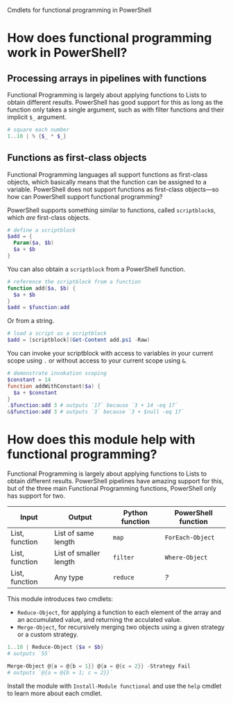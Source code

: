
Cmdlets for functional programming in PowerShell

# How does functional programming work in PowerShell?

## Processing arrays in pipelines with functions
Functional Programming is largely about applying functions to Lists to obtain different results.  PowerShell has good support for this as long as the function only takes a single argument, such as with filter functions and their implicit `$_` argument.

```PowerShell
# square each number
1..10 | % {$_ * $_}
```

## Functions as first-class objects
Functional Programming languages all support functions as first-class objects, which basically means that the function can be assigned to a variable.  PowerShell does not support functions as first-class objects—so how can PowerShell support functional programming?

PowerShell supports something similar to functions, called  `scriptblock`s, which *are* first-class objects.

```PowerShell
# define a scriptblock
$add = {
  Param($a, $b)
  $a + $b
}
```

You can also obtain a `scriptblock` from a PowerShell function.

```PowerShell
# reference the scriptblock from a function
function add($a, $b) {
  $a + $b
}
$add = $function:add
```

Or from a string.
```PowerShell
# load a script as a scriptblock
$add = [scriptblock](Get-Content add.ps1 -Raw)
```

You can invoke your scriptblock with access to variables in your current scope using `.` or without access to your current scope using `&`.

```PowerShell
# demonstrate invokation scoping
$constant = 14
function addWithConstant($a) {
  $a + $constant
}
.$function:add 3 # outputs `17` because `3 + 14 -eq 17`
&$function:add 3 # outputs `3` because `3 + $null -eq 17`
```

# How does this module help with functional programming?

Functional Programming is largely about applying functions to Lists to obtain different results.  PowerShell pipelines have amazing support for this, but of the three main Functional Programming functions, PowerShell only has support for two.

| Input | Output | Python function | PowerShell function |
|-|-|-|-|
| List, function | List of same length | `map` | `ForEach-Object` |
| List, function | List of smaller length | `filter` | `Where-Object` |
| List, function | Any type | `reduce` | *?* |

This module introduces two cmdlets:
* `Reduce-Object`, for applying a function to each element of the array and an accumulated value, and returning the acculated value.
* `Merge-Object`, for recursively merging two objects using a given strategy or a custom strategy.

```PowerShell
1..10 | Reduce-Object {$a + $b}
# outputs `55`

Merge-Object @{a = @{b = 1}} @{a = @{c = 2}} -Strategy Fail
# outputs `@{a = @{b = 1; c = 2}}`
```

Install the module with `Install-Module functional` and use the `help` cmdlet to learn more about each cmdlet.
